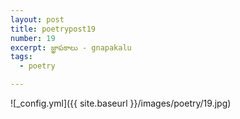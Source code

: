 ```yaml
---
layout: post
title: poetrypost19
number: 19
excerpt: జ్ఞాపకాలు - gnapakalu
tags:
  - poetry

---
```




![_config.yml]({{ site.baseurl }}/images/poetry/19.jpg)

